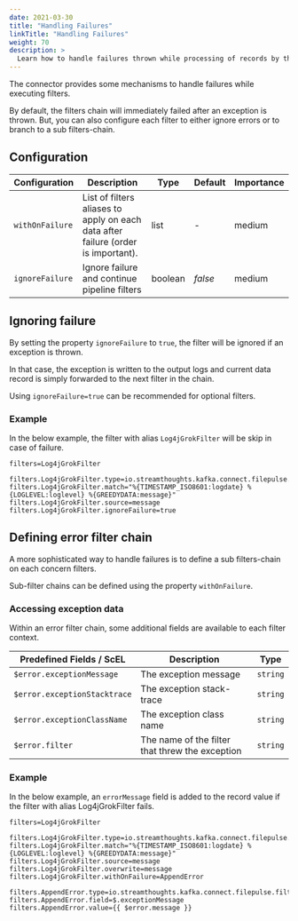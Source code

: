 ```yaml
---
date: 2021-03-30
title: "Handling Failures"
linkTitle: "Handling Failures"
weight: 70
description: >
  Learn how to handle failures thrown while processing of records by the filter chain.
---
```


The connector provides some mechanisms to handle failures while executing filters.

By default, the filters chain will immediately failed after an exception is thrown.
But, you can also configure each filter to either ignore errors or to branch to a sub filters-chain.

## Configuration

| Configuration   | Description                                                                       | Type    | Default | Importance |
|-----------------|-----------------------------------------------------------------------------------|---------|---------|------------|
| `withOnFailure` | List of filters aliases to apply on each data after failure (order is important). | list    | *-*     | medium     |
| `ignoreFailure` | Ignore failure and continue pipeline filters                                      | boolean | *false* | medium     |


## Ignoring failure

By setting the property `ignoreFailure` to `true`, the filter will be ignored if an exception is thrown.

In that case, the exception is written to the output logs and current data record is simply forwarded to the next filter in the chain.

Using `ignoreFailure=true` can be recommended for optional filters.

### Example

In the below example, the filter with alias `Log4jGrokFilter` will be skip in case of failure.

```
filters=Log4jGrokFilter

filters.Log4jGrokFilter.type=io.streamthoughts.kafka.connect.filepulse.filter.GrokFilter
filters.Log4jGrokFilter.match="%{TIMESTAMP_ISO8601:logdate} %{LOGLEVEL:loglevel} %{GREEDYDATA:message}"
filters.Log4jGrokFilter.source=message
filters.Log4jGrokFilter.ignoreFailure=true
```

## Defining error filter chain

A more sophisticated way to handle failures is to define a sub filters-chain on each concern filters.

Sub-filter chains can be defined using the property `withOnFailure`.

### Accessing exception data

Within an error filter chain, some additional fields are available to each filter context.

| Predefined Fields / ScEL     | Description                                     | Type     |
|------------------------------|-------------------------------------------------|----------|
| `$error.exceptionMessage`    | The exception message                           | `string` |
| `$error.exceptionStacktrace` | The exception stack-trace                       | `string` |
| `$error.exceptionClassName`  | The exception class name                        | `string` |
| `$error.filter`              | The name of the filter that threw the exception | `string` |

### Example

In the below example, an `errorMessage` field is added to the record value if the filter with alias Log4jGrokFilter fails.

```
filters=Log4jGrokFilter

filters.Log4jGrokFilter.type=io.streamthoughts.kafka.connect.filepulse.filter.GrokFilter
filters.Log4jGrokFilter.match="%{TIMESTAMP_ISO8601:logdate} %{LOGLEVEL:loglevel} %{GREEDYDATA:message}"
filters.Log4jGrokFilter.source=message
filters.Log4jGrokFilter.overwrite=message
filters.Log4jGrokFilter.withOnFailure=AppendError

filters.AppendError.type=io.streamthoughts.kafka.connect.filepulse.filter.AppendFilter
filters.AppendError.field=$.exceptionMessage
filters.AppendError.value={{ $error.message }}
```
